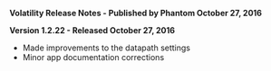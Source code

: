 **Volatility Release Notes - Published by Phantom October 27, 2016**


**Version 1.2.22 - Released October 27, 2016**

* Made improvements to the datapath settings
* Minor app documentation corrections
